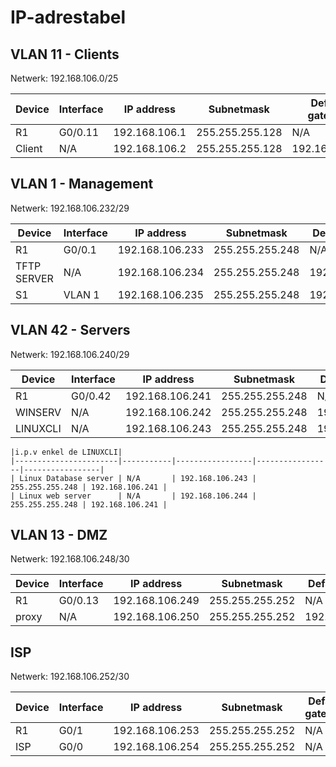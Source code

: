# IP-adrestabel

<!-- 
tabel template:

## 

Netwerk: /

| Device | Interface | IP address    | Subnetmask      | Default gateway |
| ------ | --------- | ------------- | --------------- | --------------- |
|        |           |               |                 |                 |
|        |           |               |                 |                 |

-->


## VLAN 11 - Clients

Netwerk: 192.168.106.0/25

| Device | Interface | IP address    | Subnetmask      | Default gateway |
| ------ | --------- | ------------- | --------------- | --------------- |
| R1     | G0/0.11   | 192.168.106.1 | 255.255.255.128 | N/A             |
| Client | N/A       | 192.168.106.2 | 255.255.255.128 | 192.168.106.1   |

## VLAN 1 - Management

Netwerk: 192.168.106.232/29

| Device      | Interface | IP address      | Subnetmask      | Default gateway |
| ----------- | --------- | --------------- | --------------- | --------------- |
| R1          | G0/0.1    | 192.168.106.233 | 255.255.255.248 | N/A             |
| TFTP SERVER | N/A       | 192.168.106.234 | 255.255.255.248 | 192.168.106.233 |
| S1          | VLAN 1    | 192.168.106.235 | 255.255.255.248 | 192.168.106.233 |


## VLAN 42 - Servers

Netwerk: 192.168.106.240/29

| Device   | Interface | IP address      | Subnetmask      | Default gateway |
| -------- | --------- | --------------- | --------------- | --------------- |
| R1       | G0/0.42   | 192.168.106.241 | 255.255.255.248 | N/A             |
| WINSERV  | N/A       | 192.168.106.242 | 255.255.255.248 | 192.168.106.241 |
| LINUXCLI | N/A       | 192.168.106.243 | 255.255.255.248 | 192.168.106.241 |
<!-- Dit is voor de iteratie 2 van toepassing maar niet voor de packet tracer -->
    |i.p.v enkel de LINUXCLI|
    |-----------------------|-----------|-----------------|-----------------|-----------------|
    | Linux Database server | N/A       | 192.168.106.243 | 255.255.255.248 | 192.168.106.241 |
    | Linux web server      | N/A       | 192.168.106.244 | 255.255.255.248 | 192.168.106.241 |

## VLAN 13 - DMZ

Netwerk: 192.168.106.248/30

| Device  | Interface | IP address      | Subnetmask      | Default gateway |
| ------  | --------- | --------------- | --------------- | --------------- |
| R1      | G0/0.13   | 192.168.106.249 | 255.255.255.252 | N/A             |
| proxy   | N/A       | 192.168.106.250 | 255.255.255.252 | 192.168.106.249 |


## ISP

Netwerk: 192.168.106.252/30

| Device | Interface | IP address      | Subnetmask      | Default gateway |
| ------ | --------- | --------------- | --------------- | --------------- |
| R1     | G0/1      | 192.168.106.253 | 255.255.255.252 | N/A             |
| ISP    | G0/0      | 192.168.106.254 | 255.255.255.252 | N/A             |

<!--Verder aanvullen-->
